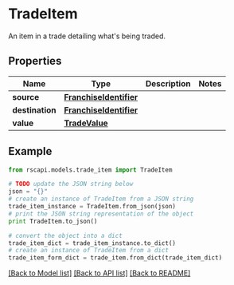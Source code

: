 # TradeItem

An item in a trade detailing what's being traded.

## Properties
Name | Type | Description | Notes
------------ | ------------- | ------------- | -------------
**source** | [**FranchiseIdentifier**](FranchiseIdentifier.md) |  | 
**destination** | [**FranchiseIdentifier**](FranchiseIdentifier.md) |  | 
**value** | [**TradeValue**](TradeValue.md) |  | 

## Example

```python
from rscapi.models.trade_item import TradeItem

# TODO update the JSON string below
json = "{}"
# create an instance of TradeItem from a JSON string
trade_item_instance = TradeItem.from_json(json)
# print the JSON string representation of the object
print TradeItem.to_json()

# convert the object into a dict
trade_item_dict = trade_item_instance.to_dict()
# create an instance of TradeItem from a dict
trade_item_form_dict = trade_item.from_dict(trade_item_dict)
```
[[Back to Model list]](../README.md#documentation-for-models) [[Back to API list]](../README.md#documentation-for-api-endpoints) [[Back to README]](../README.md)


